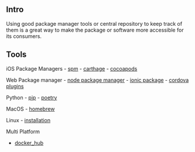 ## Intro

Using good package manager tools or central repository to keep track of them is a great way to make the package or software more accessible for its consumers.


## Tools

iOS Package Managers
	- [spm](spm.md)
	- [carthage](carthage.md) 
	- [cocoapods](cocoapods.md) 

Web Package manager
	- [node package manager](node.md)
	- [ionic package](package.md#ionic)
	- [cordova plugins](package.md#Cordova)

Python
	- [pip](backend/python/installation.md#PIP)
	- [poetry](backend/python/installation.md#Poetry)


MacOS
	- [homebrew](homebrew.md)

Linux
	- [installation](os/linux/installation.md)

Multi Platform
- [docker_hub](docker_hub.md)